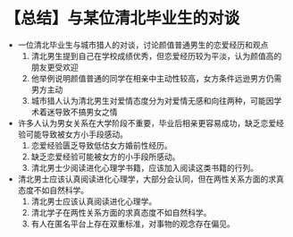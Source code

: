 # 【总结】与某位清北毕业生的对谈

-   一位清北毕业生与城市猎人的对谈，讨论颜值普通男生的恋爱经历和观点
    1.  清北男生提到自己在学校成绩优秀，但恋爱经历较为平淡，认为颜值高的朋友更受欢迎
    2.  他举例说明颜值普通的同学在相亲中主动性较高，女方条件远逊男方仍需男方主动
    3.  城市猎人认为清北男生对爱情态度分为对爱情无感和向往两种，可能因学术着迷导致不搞男女之情
-   许多人认为男女关系在大学阶段不重要，毕业后相亲更容易成功，缺乏恋爱经验可能导致被女方小手段感动。
    1.  恋爱经验匮乏导致低估女方婚前性经历。
    2.  缺乏恋爱经验可能被女方的小手段所感动。
    3.  清北男士少阅读进化心理学书籍，应该加入阅读这类书籍的行列。
-   清北男士应该认真阅读进化心理学，大部分会认同，但在两性关系方面的求真态度不如自然科学。
    1.  清北男士应该认真阅读进化心理学。
    2.  清北学子在两性关系方面的求真态度不如自然科学。
    3.  有人在匿名平台上存在双重标准，对事物的观念存在偏见。